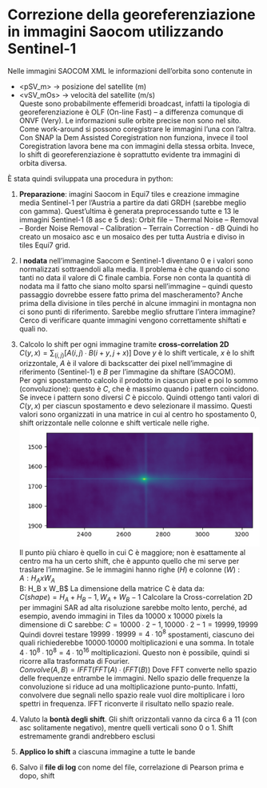 # Correzione della georeferenziazione in immagini Saocom utilizzando Sentinel-1<br>


Nelle immagini SAOCOM XML le informazioni dell’orbita sono contenute in <br>
- <pSV_m> → posizione del satellite (m)<br>
- <vSV_mOs> → velocità del satellite (m/s)<br>
Queste sono probabilmente effemeridi broadcast, infatti la tipologia di georeferenziazione è OLF (On-line Fast) – a differenza comunque di ONVF (Very). Le informazioni sulle orbite precise non sono nel sito.
Come work-around si possono coregistrare le immagini l’una con l’altra. Con SNAP la Dem Assisted Coregistration non funziona, invece il tool Coregistration lavora bene ma con immagini della stessa orbita. Invece, lo shift di georeferenziazione è soprattutto evidente tra immagini di orbita diversa.<br>


È stata quindi sviluppata una procedura in python:<br>
1. **Preparazione**: imagini Saocom in Equi7 tiles e creazione immagine media Sentinel-1 per l’Austria a partire da dati GRDH (sarebbe meglio con gamma).
Quest’ultima è generata preprocessando tutte e 13 le immagini Sentinel-1 (8 asc e 5 des):
	Orbit file – Thermal Noise – Removal – Border Noise Removal – Calibration – Terrain Correction - dB
Quindi ho creato un mosaico asc e un mosaico des per tutta Austria e diviso in tiles Equi7 grid.

  
3.  I **nodata** nell’immagine Saocom e Sentinel-1 diventano 0 e i valori sono normalizzati sottraendoli alla media.
Il problema è che quando ci sono tanti no data il valore di C finale cambia. Forse non conta la quantità di nodata ma il fatto che siano molto sparsi nell’immagine – quindi questo passaggio dovrebbe essere fatto prima del mascheramento? Anche prima della divisione in tiles perché in alcune immagini in montagna non ci sono punti di riferimento. Sarebbe meglio sfruttare l’intera immagine? Cerco di verificare quante immagini vengono correttamente shiftati e quali no.

4. Calcolo lo shift per ogni immagine tramite **cross-correlation 2D**<br>
$C(y,x)= \sum_{(i,j)}[A(i,j)∙B(i+y,j+x)]$
Dove $y$ è lo shift verticale, $x$ è lo shift orizzontale,  $A$  è il valore di backscatter dei pixel nell’immagine di riferimento (Sentinel-1) e $B$ per l’immagine da shiftare (SAOCOM).<br>
Per ogni spostamento calcolo il prodotto in ciascun pixel e poi lo sommo (convoluzione): questo è $C$, che è massimo quando i pattern coincidono. Se invece i pattern sono diversi $C$ è piccolo. Quindi ottengo tanti valori di $C(y,x)$ per ciascun spostamento e devo selezionare il massimo. Questi valori sono organizzati in una matrice in cui al centro ho spostamento 0, shift orizzontale nelle colonne e shift verticale nelle righe.<br>
![Testo alternativo](C.png)<br>
Il punto più chiaro è quello in cui C è maggiore; non è esattamente al centro ma ha un certo shift, che è appunto quello che mi serve per traslare l’immagine.
Se le immagini hanno righe ($H$) e colonne ($W$) :<br>
$A: H_A x W_A$<br>
B: H_B x W_B$
La dimensione della matrice C è data da:<br>
$C (shape)=H_A+ H_B-1,W_A+ W_B-1$
Calcolare la Cross-correlation 2D per immagini SAR ad alta risoluzione sarebbe molto lento, perché, ad esempio, avendo immagini in Tiles da 10000 x 10000 pixels la dimensione di C sarebbe: $C=10000∙2-1,10000∙2-1=19999,19999$ Quindi dovrei testare $19999 ∙19999=4 ∙10^8$ spostamenti, ciascuno dei quali richiederebbe 10000∙10000 moltiplicazioni e una somma. In totale $4 ∙10^8∙10^8= 4 ∙10^16$ moltiplicazioni. Questo non è possibile, quindi si ricorre alla trasformata di Fourier.<br>
$Convolve (A,B)=IFFT(FFT(A)∙(FFT(B))$
Dove FFT converte nello spazio delle frequenze entrambe le immagini. Nello spazio delle frequenze la convoluzione si riduce ad una moltiplicazione punto-punto. Infatti, convolvere due segnali nello spazio reale vuol dire moltiplicare i loro spettri in frequenza. IFFT riconverte il risultato nello spazio reale.<br>

6. Valuto la **bontà degli shift**. Gli shift orizzontali vanno da circa 6 a 11 (con asc solitamente negativo), mentre quelli verticali sono 0 o 1.  Shift estremamente grandi andrebbero esclusi<br>


7. **Applico lo shift** a ciascuna immagine a tutte le bande<br>


8. Salvo il **file di log** con nome del file, correlazione di Pearson prima e dopo, shift<br>

